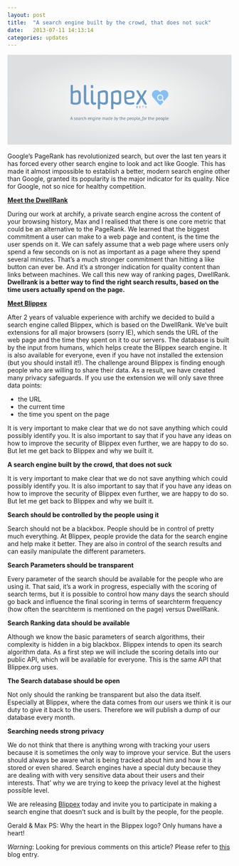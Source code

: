 ```yaml
---
layout: post
title:  "A search engine built by the crowd, that does not suck"
date:   2013-07-11 14:13:14
categories: updates
---
```


![Blippex](/css/img/posts/blippex-promo.png)

Google’s PageRank has revolutionized search, but over the last ten years it has forced every other search engine to look and act like Google. This has made it almost impossible to establish a better, modern search engine other than Google, granted its popularity is the major indicator for its quality. Nice for Google, not so nice for healthy competition.<!-- more -->

**[Meet the DwellRank](http://www.blippex.org/)**

During our work at archify, a private search engine across the content of your browsing history, Max and I realised that there is one core metric that could be an alternative to the PageRank. We learned that the biggest commitment a user can make to a web page and content, is the time the user spends on it. We can safely assume that a web page where users only spend a few seconds on is not as important as a page where they spend several minutes. That’s a much stronger commitment than hitting a like button can ever be. And it’s a stronger indication for quality content than links between machines. We call this new way of ranking pages, DwellRank. **Dwellrank is a better way to find the right search results, based on the time users actually spend on the page.**

**[Meet Blippex](http://www.blippex.org/)**

After 2 years of valuable experience with archify we decided to build a search engine called Blippex, which is based on the DwellRank. We’ve built extensions for all major browsers (sorry IE), which sends the URL of the web page and the time they spent on it to our servers. The database is built by the input from humans, which helps create the Blippex search engine. It is also available for everyone, even if you have not installed the extension (but you should install it!).
The challenge around Blippex is finding enough people who are willing to share their data. As a result, we have created many privacy safeguards. If you use the extension we will only save three data points:

* the URL 
* the current time
* the time you spent on the page

It is very important to make clear that we do not save anything which could possibly identify you. It is also important to say that if you have any ideas on how to improve the security of Blippex even further, we are happy to do so. But let me get back to Blippex and why we built it.

**A search engine built by the crowd, that does not suck**

It is very important to make clear that we do not save anything which could possibly identify you. It is also important to say that if you have any ideas on how to improve the security of Blippex even further, we are happy to do so. But let me get back to Blippex and why we built it.

**Search should be controlled by the people using it**

Search should not be a blackbox. People should be in control of pretty much everything. At Blippex, people provide the data for the search engine and help make it better. They are also in control of the search results and can easily manipulate the different parameters.

**Search Parameters should be transparent**

Every parameter of the search should be available for the people who are using it. That said, it’s a work in progress, especially with the scoring of search terms, but it is possible to control how many days the search should go back and influence the final scoring in terms of searchterm frequency (how often the searchterm is mentioned on the page) versus DwellRank.

**Search Ranking data should be available**

Although we know the basic parameters of search algorithms, their complexity is hidden in a big blackbox. Blippex intends to open its search algorithm data. As a first step we will include the scoring details into our public API, which will be available for everyone. This is the same API that Blippex.org uses.

**The Search database should be open**

Not only should the ranking be transparent but also the data itself. Especially at Blippex, where the data comes from our users we think it is our duty to give it back to the users. Therefore we will publish a dump of our database every month.

**Searching needs strong privacy**

We do not think that there is anything wrong with tracking your users because it is sometimes the only way to improve your service. But the users should always be aware what is being tracked about him and how it is stored or even shared. Search engines have a special duty because they are dealing with with very sensitive data about their users and their interests. That’ why we are trying to keep the privacy level at the highest possible level.

We are releasing [Blippex](http://www.blippex.org/) today and invite you to participate in making a search engine that doesn’t suck and is built by the people, for the people.

Gerald & Max
PS: Why the heart in the Blippex logo? Only humans have a heart!

*Warning*: Looking for previous comments on this article? Please refer to [this](http://blog.archify.com/2013/07/11/a-search-engine-built-by-the-crowd-that-does-not-suck/) blog entry.